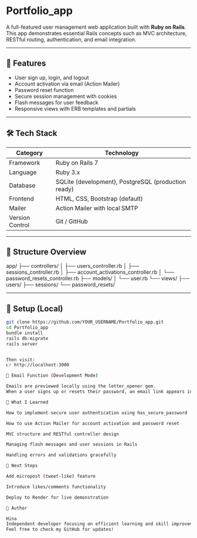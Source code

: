 # Portfolio_app

A full-featured user management web application built with **Ruby on Rails**.  
This app demonstrates essential Rails concepts such as MVC architecture, RESTful routing, authentication, and email integration.

---

## 🚀 Features

- User sign up, login, and logout
- Account activation via email (Action Mailer)
- Password reset function
- Secure session management with cookies
- Flash messages for user feedback
- Responsive views with ERB templates and partials

---

## 🛠️ Tech Stack

| Category | Technology |
|-----------|-------------|
| Framework | Ruby on Rails 7 |
| Language | Ruby 3.x |
| Database | SQLite (development), PostgreSQL (production ready) |
| Frontend | HTML, CSS, Bootstrap (default) |
| Mailer | Action Mailer with local SMTP |
| Version Control | Git / GitHub |

---

## 📁 Structure Overview

app/
├── controllers/
│ ├── users_controller.rb
│ ├── sessions_controller.rb
│ ├── account_activations_controller.rb
│ └── password_resets_controller.rb
├── models/
│ └── user.rb
└── views/
├── users/
├── sessions/
└── password_resets/


---

## 🧩 Setup (Local)

```bash
git clone https://github.com/YOUR_USERNAME/Portfolio_app.git
cd Portfolio_app
bundle install
rails db:migrate
rails server


Then visit:
👉 http://localhost:3000

💌 Email Function (Development Mode)

Emails are previewed locally using the letter_opener gem.
When a user signs up or resets their password, an email link appears in the browser for testing.

🧠 What I Learned

How to implement secure user authentication using has_secure_password

How to use Action Mailer for account activation and password reset

MVC structure and RESTful controller design

Managing flash messages and user sessions in Rails

Handling errors and validations gracefully

🌱 Next Steps

Add micropost (tweet-like) feature

Introduce likes/comments functionality

Deploy to Render for live demonstration

👤 Author

Hina
Independent developer focusing on efficient learning and skill improvement.
Feel free to check my GitHub for updates!
